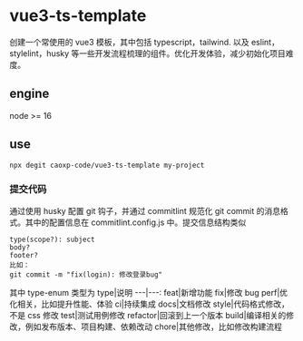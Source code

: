 # vue3-ts-template

创建一个常使用的 vue3 模板，其中包括 typescript，tailwind. 以及 eslint，stylelint，husky 等一些开发流程梳理的组件。优化开发体验，减少初始化项目难度。

## engine

node >= 16

## use

```
npx degit caoxp-code/vue3-ts-template my-project
```

### 提交代码

通过使用 husky 配置 git 钩子，并通过 commitlint 规范化 git commit 的消息格式。其中的配置信息在 commitlint.config.js 中。提交信息结构类似

```
type(scope?): subject
body?
footer?
比如：
git commit -m "fix(login): 修改登录bug"
```

其中 type-enum 类型为 type|说明 ---|---: feat|新增功能 fix|修改 bug perf|优化相关，比如提升性能、体验 ci|持续集成 docs|文档修改 style|代码格式修改，不是 css 修改 test|测试用例修改 refactor|回滚到上一个版本 build|编译相关的修改，例如发布版本、项目构建、依赖改动 chore|其他修改，比如修改构建流程
